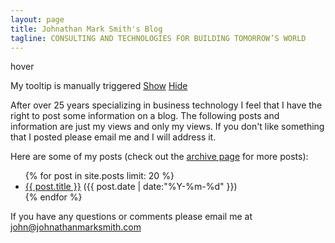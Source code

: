 ```yaml
---
layout: page
title: Johnathan Mark Smith's Blog
tagline: CONSULTING AND TECHNOLOGIES FOR BUILDING TOMORROW’S WORLD
---
```



<script src="js/jquery.tipsy.js" type="text/javascript" charset="utf-8">

</script>

<link href="css/tipsy.css" rel="stylesheet" />

<script type='text/javascript'>

$(document).ready(function ()
{
$('#example1').tipsy();
});
</script>

<div class='target' title='The content of this tooltip is provided by the' id='example1'>hover</div>

<p id='manual-example'>
  <a rel='tipsy' title='Well hello there'>My tooltip is manually triggered</a>
  <a href='#' onclick='$("#manual-example a[rel=tipsy]").tipsy("show"); return false;'>Show</a>
  <a href='#' onclick='$("#manual-example a[rel=tipsy]").tipsy("hide"); return false;'>Hide</a>
</p>

<script type='text/javascript'>

  $('#manual-example a[rel=tipsy]').tipsy({trigger: 'manual'});
</script>




After over 25 years specializing in business technology I feel that I have the right to post some information on a blog. The following posts and information are just my views and only my views. If you don't like something that I posted please email me and I will address it.


Here are some of my posts (check out the <a href="archive.html">archive page</a> for more posts):


<ul class="posts">
{% for post in site.posts limit: 20 %}
  <div class="post_info">
    <li>
         <a href="{{ post.url }}">{{ post.title }}</a> 
         <span>({{ post.date | date:"%Y-%m-%d" }})</span>
    </li>
    </div>
  {% endfor %}
</ul>


If you have any questions or comments please email me at <a href="mailto:john@johnathanmarksmith.com">john@johnathanmarksmith.com</a>

<script>
  (function(i,s,o,g,r,a,m){i['GoogleAnalyticsObject']=r;i[r]=i[r]||function(){
  (i[r].q=i[r].q||[]).push(arguments)},i[r].l=1*new Date();a=s.createElement(o),
  m=s.getElementsByTagName(o)[0];a.async=1;a.src=g;m.parentNode.insertBefore(a,m)
  })(window,document,'script','//www.google-analytics.com/analytics.js','ga');

  ga('create', 'UA-40973546-1', 'johnathanmarksmith.com');
  ga('send', 'pageview');

</script>







